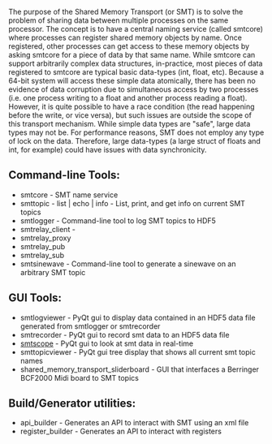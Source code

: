 The purpose of the Shared Memory Transport (or SMT) is to solve the problem of sharing data between multiple processes on the same processor.  The concept is to have a central naming service (called smtcore) where processes can register shared memory objects by name.  Once registered, other processes can get access to these memory objects by asking smtcore for a piece of data by that same name.  While smtcore can support arbitrarily complex data structures, in-practice, most pieces of data registered to smtcore are typical basic data-types (int, float, etc).  Because a 64-bit system will access these simple data atomically, there has been no evidence of data corruption due to simultaneous access by two processes (i.e. one process writing to a float and another process reading a float).  However, it is quite possible to have a race condition (the read happening before the write, or vice versa), but such issues are outside the scope of this transport mechanism.  While simple data types are "safe", large data types may not be.  For performance reasons, SMT does not employ any type of lock on the data.  Therefore, large data-types (a large struct of floats and int, for example) could have issues with data synchronicity.

## Command-line Tools:
* smtcore - SMT name service
* smttopic - list | echo | info - List, print, and get info on current SMT topics
* smtlogger - Command-line tool to log SMT topics to HDF5
* smtrelay_client -
* smtrelay_proxy
* smtrelay_pub
* smtrelay_sub
* smtsinewave - Command-line tool to generate a sinewave on an arbitrary SMT topic

## GUI Tools:
* smtlogviewer - PyQt gui to display data contained in an HDF5 data file generated from smtlogger or smtrecorder
* smtrecorder - PyQt gui to record smt data to an HDF5 data file
* [smtscope](smtscope) - PyQt gui to look at smt data in real-time
* smttopicviewer - PyQt gui tree display that shows all current smt topic names
* shared_memory_transport_sliderboard - GUI that interfaces a Berringer BCF2000 Midi board to SMT topics

## Build/Generator utilities:
* api_builder - Generates an API to interact with SMT using an xml file
* register_builder - Generates an API to interact with registers